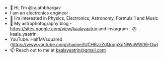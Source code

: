 - 👋 Hi, I’m @rajathbhargav
- I am an electronics engineer
- 👀 I’m interested in Physics, Electronics, Astronomy, Formula 1 and Music
- 🌱 My astrophotography blog - https://sites.google.com/view/kaalayaatrin and instagram - @ kaala_yaatrin
- YouTube: HalfMVsquared (https://www.youtube.com/channel/UCH6zzZdQqopXdNWuWW06-Ow)
- 📫 Reach out to me at kaalayaatrin@gmail.com

<!---
rajathbhargav/rajathbhargav is a ✨ special ✨ repository because its `README.md` (this file) appears on your GitHub profile.
You can click the Preview link to take a look at your changes.
--->
